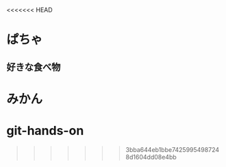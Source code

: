 <<<<<<< HEAD
# ぱちゃ
## 好きな食べ物
みかん
=======
# git-hands-on
>>>>>>> 3bba644eb1bbe74259954987248d1604dd08e4bb
